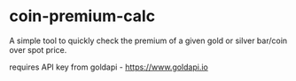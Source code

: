 # coin-premium-calc
A simple tool to quickly check the premium of a given gold or silver bar/coin over spot price.

requires API key from goldapi - https://www.goldapi.io
